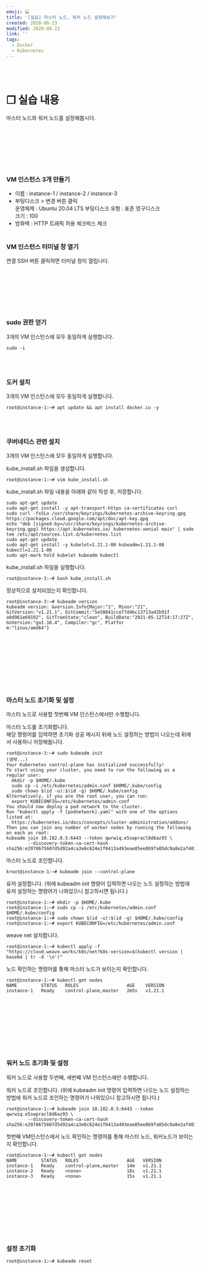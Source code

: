 ```yaml
---
emoji: 💻
title: '[실습] 마스터 노드, 워커 노드 설정해보기'
created: 2020-08-23
modified: 2020-08-23
link: ''
tags:
  - Docker
  - Kubernetes
---
```

<br></br>





# **❐ 실습 내용**
마스터 노드와 워커 노드를 설정해봅시다.
<br></br><br></br><br></br><br></br>





### VM 인스턴스 3개 만들기
- 이름 : instance-1 / instance-2 / instance-3
- 부팅디스크 > 변경 버튼 클릭  
    운영체제 : Ubuntu 20.04 LTS 
    부팅디스크 유형 : 표준 영구디스크  
    크기 : 100  
- 방화벽 : HTTP 트래픽 허용 체크박스 체크
<br></br>

### VM 인스턴스 터미널 창 열기
연결 SSH 버튼 클릭하면 터미널 창이 열립니다.
<br></br><br></br><br></br><br></br>





### sudo 권한 얻기
3개의 VM 인스턴스에 모두 동일하게 실행합니다.
```
sudo -i
```
<br></br>

### 도커 설치
3개의 VM 인스턴스에 모두 동일하게 실행합니다.
```
root@instance-1:~# apt update && apt install docker.io -y
```
<br></br>

### 쿠버네티스 관련 설치
3개의 VM 인스턴스에 모두 동일하게 실행합니다.  

kube_install.sh 파일을 생성합니다.
```
root@instance-1:~# vim kube_install.sh
```

kube_install.sh 파일 내용을 아래와 같이 작성 후, 저장합니다.
```
sudo apt-get update
sudo apt-get install -y apt-transport-https ca-certificates curl
sudo curl -fsSLo /usr/share/keyrings/kubernetes-archive-keyring.gpg https://packages.cloud.google.com/apt/doc/apt-key.gpg
echo "deb [signed-by=/usr/share/keyrings/kubernetes-archive-keyring.gpg] https://apt.kubernetes.io/ kubernetes-xenial main" | sudo tee /etc/apt/sources.list.d/kubernetes.list
sudo apt-get update
sudo apt-get install -y kubelet=1.21.1-00 kubeadm=1.21.1-00 kubectl=1.21.1-00
sudo apt-mark hold kubelet kubeadm kubectl
```

kube_install.sh 파일을 실행합니다.
```
root@instance-3:~# bash kube_install.sh
```

정상적으로 설치되었는지 확인합니다.
```
root@instance-3:~# kubeadm version
kubeadm version: &version.Info{Major:"1", Minor:"21", GitVersion:"v1.21.1", GitCommit:"5e58841cce77d4bc13713ad2b91f
a0d961e69192", GitTreeState:"clean", BuildDate:"2021-05-12T14:17:27Z", GoVersion:"go1.16.4", Compiler:"gc", Platfor
m:"linux/amd64"}
```
<br></br><br></br><br></br><br></br>





### 마스터 노드 초기화 및 설정
마스터 노드로 사용할 첫번째 VM 인스턴스에서만 수행합니다.  

마스터 노드를 초기화합니다.  
해당 명령어를 입력하면 초기화 성공 메시지 뒤에 노드 설정하는 방법이 나오는데 뒤에서 사용하니 저장해둡니다.
```
root@instance-3:~# sudo kubeadm init
(생략...)
Your Kubernetes control-plane has initialized successfully!
To start using your cluster, you need to run the following as a regular user:
  mkdir -p $HOME/.kube
  sudo cp -i /etc/kubernetes/admin.conf $HOME/.kube/config
  sudo chown $(id -u):$(id -g) $HOME/.kube/config
Alternatively, if you are the root user, you can run:
  export KUBECONFIG=/etc/kubernetes/admin.conf
You should now deploy a pod network to the cluster.
Run "kubectl apply -f [podnetwork].yaml" with one of the options listed at:
  https://kubernetes.io/docs/concepts/cluster-administration/addons/
Then you can join any number of worker nodes by running the following on each as root:
kubeadm join 10.182.0.5:6443 --token qwrwiq.e5swpracl8d6az93 \
        --discovery-token-ca-cert-hash sha256:e2078675607d5d92a4ca3e8c624e1f0413a493eae85ee0b9fa05dc9a8e2af401 
```

마스터 노드로 조인합니다.
```
kroot@instance-1:~# kubeadm join --control-plane
```

유저 설정합니다. (위에 kubeadm init 명령어 입력하면 나오는 노드 설정하는 방법에 유저 설정하는 명령어가 나와있으니 참고하시면 됩니다.)
```
root@instance-1:~# mkdir -p $HOME/.kube
root@instance-1:~# sudo cp -i /etc/kubernetes/admin.conf $HOME/.kube/config
root@instance-1:~# sudo chown $(id -u):$(id -g) $HOME/.kube/config
root@instance-1:~# export KUBECONFIG=/etc/kubernetes/admin.conf
```

weave net 설치합니다.
```
root@instance-1:~# kubectl apply -f "https://cloud.weave.works/k8s/net?k8s-version=$(kubectl version | base64 | tr -d '\n')"
```

노드 확인하는 명령어를 통해 마스터 노드가 보이는지 확인합니다.
```
root@instance-1:~# kubectl get nodes
NAME         STATUS   ROLES                  AGE    VERSION
instance-1   Ready    control-plane,master   2m5s   v1.21.1
```
<br></br><br></br><br></br><br></br>





### 워커 노드 초기화 및 설정
워커 노드로 사용할 두번째, 세번째 VM 인스턴스에만 수행합니다.  

워커 노드로 조인합니다. (위에 kubeadm init 명령어 입력하면 나오는 노드 설정하는 방법에 워커 노드로 조인하는 명령어가 나와있으니 참고하시면 됩니다.)
```
root@instance-1:~# kubeadm join 10.182.0.5:6443 --token qwrwiq.e5swpracl8d6az93 \
        --discovery-token-ca-cert-hash sha256:e2078675607d5d92a4ca3e8c624e1f0413a493eae85ee0b9fa05dc9a8e2af401
```

첫번째 VM인스턴스에서 노드 확인하는 명령어를 통해 마스터 노드, 워커노드가 보이는지 확인합니다.
```
root@instance-1:~# kubectl get nodes
NAME         STATUS   ROLES                  AGE   VERSION
instance-1   Ready    control-plane,master   14m   v1.21.1
instance-2   Ready    <none>                 18s   v1.21.1
instance-3   Ready    <none>                 15s   v1.21.1
```
<br></br><br></br><br></br><br></br>





### 설정 초기화
```
root@instance-1:~# kubeadm reset
```
<br></br><br></br>